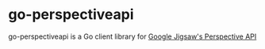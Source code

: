# go-perspectiveapi 
go-perspectiveapi is a Go client library for [Google Jigsaw's Perspective
API](https://www.perspectiveapi.com/)

